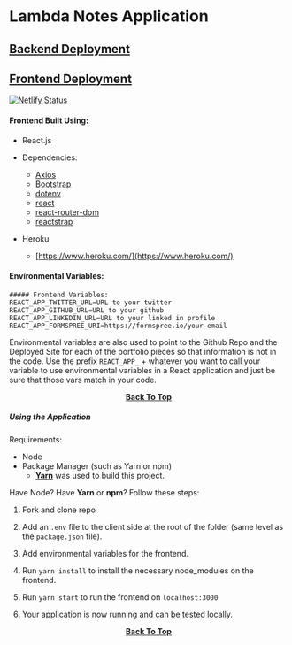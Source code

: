 

# Lambda Notes Application

## [Backend Deployment](https://notepen.herokuapp.com/api/notes/faker)

## [Frontend Deployment](https://notepen.netlify.com/)
[![Netlify Status](https://api.netlify.com/api/v1/badges/eb2e0571-f8bb-4d1f-853a-1660bc5804dc/deploy-status)](https://app.netlify.com/sites/notepen/deploys)

#### Frontend Built Using:

- React.js
- Dependencies:

 
    - [Axios]()
    - [Bootstrap](https://getbootstrap.com/docs/4.3/getting-started/introduction/)
    - [dotenv](https://www.npmjs.com/package/dotenv)
    - [react](https://reactjs.org/docs/getting-started.html)
    - [react-router-dom](https://www.npmjs.com/package/react-router-dom)
    - [reactstrap](https://reactstrap.github.io/)

- Heroku
    - [https://www.heroku.com/](https://www.heroku.com/)

#### Environmental Variables:
    ##### Frontend Variables:
    REACT_APP_TWITTER_URL=URL to your twitter
    REACT_APP_GITHUB_URL=URL to your github
    REACT_APP_LINKEDIN_URL=URL to your linked in profile
    REACT_APP_FORMSPREE_URI=https://formspree.io/your-email

Environmental variables are also used to point to the Github Repo and the Deployed Site for each of the portfolio pieces so that information is not in the code. Use the prefix `REACT_APP_` + whatever you want to call your variable to use environmental variables in a React application and just be sure that those vars match in your code. 

<p align="center"><a href="#"><strong>Back To Top</strong></a></p>

##### Using the Application

Requirements: 
- Node
- Package Manager (such as Yarn or npm)
    - [**Yarn**](https://yarnpkg.com/en/) was used to build this project.

Have Node? Have **Yarn** or **npm**?
Follow these steps:

1. Fork and clone repo

2. Add an `.env` file to the client side at the root of the folder (same level as the `package.json` file). 

3. Add environmental variables for the frontend. 

4. Run `yarn install` to install the necessary node_modules on the frontend. 

6. Run `yarn start` to run the frontend on `localhost:3000`

7. Your application is now running and can be tested locally. 

<p align="center"><a href="#"><strong>Back To Top</strong></a></p> 




